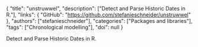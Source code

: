 {
  "title": "unstruwwel",
  "description": ["Detect and Parse Historic Dates in R."],
  "links": {
    "GitHub": "https://github.com/stefanieschneider/unstruwwel"
  },
  "authors": ["stefanieschneider"],
  "categories": ["Packages and libraries"],
  "tags": ["Chronological modelling"],
  "doi": null
}

<!-- Generated by csv2md.R – do not edit by hand -->

Detect and Parse Historic Dates in R.
